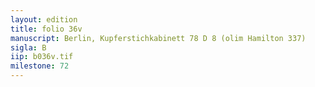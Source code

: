 ```yaml
---
layout: edition
title: folio 36v
manuscript: Berlin, Kupferstichkabinett 78 D 8 (olim Hamilton 337)
sigla: B
iip: b036v.tif
milestone: 72
---
```

